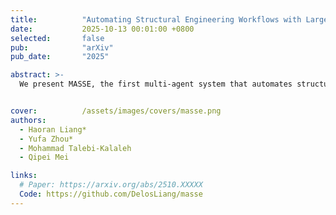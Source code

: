 ```yaml
---
title:          "Automating Structural Engineering Workflows with Large Language Model Agents"
date:           2025-10-13 00:01:00 +0800
selected:       false
pub:            "arXiv"
pub_date:       "2025"

abstract: >-
  We present MASSE, the first multi-agent system that automates structural engineering workflows by integrating reasoning, planning, and tool use to perform complex design and verification tasks—achieving training-free automation that cuts expert workload from hours to minutes and demonstrates tangible real-world impact.


cover:          /assets/images/covers/masse.png
authors:
  - Haoran Liang*
  - Yufa Zhou*
  - Mohammad Talebi-Kalaleh
  - Qipei Mei

links:
  # Paper: https://arxiv.org/abs/2510.XXXXX
  Code: https://github.com/DelosLiang/masse
---
```

